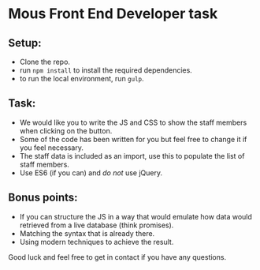 # Mous Front End Developer task

## Setup:
- Clone the repo.
- run `npm install` to install the required dependencies.
- to run the local environment, run `gulp`.

## Task:
- We would like you to write the JS and CSS to show the staff members when clicking on the button.
- Some of the code has been written for you but feel free to change it if you feel necessary.
- The staff data is included as an import, use this to populate the list of staff members.
- Use ES6 (if you can) and _do not_ use jQuery.

## Bonus points:
- If you can structure the JS in a way that would emulate how data would retrieved from a live database (think promises).
- Matching the syntax that is already there.
- Using modern techniques to achieve the result.

Good luck and feel free to get in contact if you have any questions.